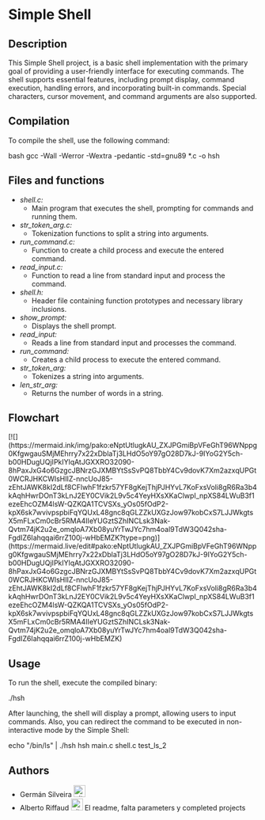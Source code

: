 <h1>Simple Shell</h1>
</div>

## Description

This Simple Shell project, is a basic shell implementation with the primary goal of providing a user-friendly interface for executing commands. The shell supports essential features, including prompt display, command execution, handling errors, and incorporating built-in commands. Special characters, cursor movement, and command arguments are also supported.

## Compilation

To compile the shell, use the following command:

bash
gcc -Wall -Werror -Wextra -pedantic -std=gnu89 *.c -o hsh

## Files and functions

* *shell.c:*
	* Main program that executes the shell, prompting for commands and running them.
* *str_token_arg.c:*
	* Tokenization functions to split a string into arguments.
* *run_command.c:*
	* Function to create a child process and execute the entered command.
* *read_input.c:*
	* Function to read a line from standard input and process the command.
* *shell.h:*
	* Header file containing function prototypes and necessary library inclusions.
* *show_prompt:*
	* Displays the shell prompt.
* *read_input:*
	* Reads a line from standard input and processes the command.
* *run_command:*
	* Creates a child process to execute the entered command.
* *str_token_arg:*
	* Tokenizes a string into arguments.
* *len_str_arg:*
	* Returns the number of words in a string.

## Flowchart
<p>
[![](https://mermaid.ink/img/pako:eNptUtlugkAU_ZXJPGmiBpVFeGhT96WNppg0KfgwgauSMjMEhrry7x22xDblaTj3LHdO5oY97gO28D7kJ-9IYoG2Y5ch-b00HDugUQjIPkIYlqAtJGXXRO32090-8hPaxJxG4o6GzgcJBNrzGJXMBYtSsSvPQ8TbbY4Cv9dovK7Xm2azxqUPGt0WCRJHKCWIsHIIZ-nncUoJ85-zEhtJAWK8kI2dLf8CFlwhF1fzkr57YF8gKejThjPJHYvL7KoFxsVoli8gR6Ra3b4kAqhHwrDOnT3kLnJ2EY0CVik2L9v5c4YeyHXsXKaClwpI_npXS84LWuB3f1ezeEhcOZM4lsW-QZKQA1TCVSXs_yOs05fOdP2-kpX6sk7wvivpspbiFqYQUxL48gnc8qGLZZkUXGzJow97kobCxS7LJJWkgtsX5mFLxCm0cBr5RMA4IIeYUGztSZhINCLsk3Nak-Qvtm74jK2u2e_omqloA7Xb08yuYrTwJYc7hm4oal9TdW3Q042sha-FgdIZ6Iahqqai6rrZ100j-wHbEMZK?type=png)](https://mermaid.live/edit#pako:eNptUtlugkAU_ZXJPGmiBpVFeGhT96WNppg0KfgwgauSMjMEhrry7x22xDblaTj3LHdO5oY97gO28D7kJ-9IYoG2Y5ch-b00HDugUQjIPkIYlqAtJGXXRO32090-8hPaxJxG4o6GzgcJBNrzGJXMBYtSsSvPQ8TbbY4Cv9dovK7Xm2azxqUPGt0WCRJHKCWIsHIIZ-nncUoJ85-zEhtJAWK8kI2dLf8CFlwhF1fzkr57YF8gKejThjPJHYvL7KoFxsVoli8gR6Ra3b4kAqhHwrDOnT3kLnJ2EY0CVik2L9v5c4YeyHXsXKaClwpI_npXS84LWuB3f1ezeEhcOZM4lsW-QZKQA1TCVSXs_yOs05fOdP2-kpX6sk7wvivpspbiFqYQUxL48gnc8qGLZZkUXGzJow97kobCxS7LJJWkgtsX5mFLxCm0cBr5RMA4IIeYUGztSZhINCLsk3Nak-Qvtm74jK2u2e_omqloA7Xb08yuYrTwJYc7hm4oal9TdW3Q042sha-FgdIZ6Iahqqai6rrZ100j-wHbEMZK)
</p>

## Usage

To run the shell, execute the compiled binary:


./hsh

After launching, the shell will display a prompt, allowing users to input commands.
Also, you can redirect the command to be executed in non-interactive mode by the Simple Shell:


echo "/bin/ls" | ./hsh
hsh main.c shell.c test_ls_2


## Authors

- Germán Silveira <a href="https://github.com/Daldanos" rel="nofollow"><img aling="center" alt="github" src="https://1000logos.net/wp-content/uploads/2021/05/GitHub-logo.png" height="24" /></a>
- Alberto Riffaud <a href="https://github.com/alriffaud" rel="nofollow"><img aling="center" alt="github" src="https://1000logos.net/wp-content/uploads/2021/05/GitHub-logo.png" height="24" /></a>
El readme, falta parameters y completed projects
